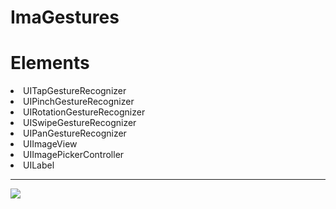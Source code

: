 # ImaGestures
<h1>Elements</h1>
<li>UITapGestureRecognizer</li>
<li>UIPinchGestureRecognizer</li>
<li>UIRotationGestureRecognizer</li>
<li>UISwipeGestureRecognizer</li>
<li>UIPanGestureRecognizer</li>
<li>UIImageView</li>
<li>UIImagePickerController</li>
<li>UILabel</li>

<hr />

<img src="./GIF/image Guesture.gif">
